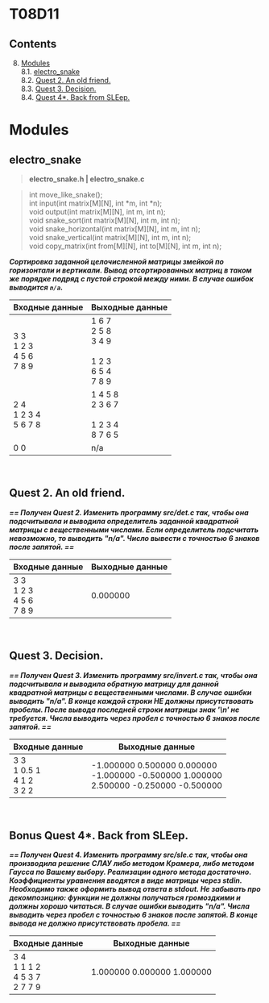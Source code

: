 # T08D11

## Contents

8. [Modules](#modules) \
 8.1. [electro_snake](#electro_snake) \
 8.2. [Quest 2. An old friend.](#quest-2-an-old-friend) \
 8.3. [Quest 3. Decision.](#quest-3-decision) \
 8.4. [Quest 4*. Back from SLEep.](#bonus-quest-4-back-from-sleep)

# Modules 

## electro_snake
>**electro_snake.h | electro_snake.c**

>int move_like_snake(); 
<br/>int input(int matrix[M][N], int *m, int *n);
<br/>void output(int matrix[M][N], int m, int n);
<br/>void snake_sort(int matrix[M][N], int m, int n);
<br/>void snake_horizontal(int matrix[M][N], int m, int n);
<br/>void snake_vertical(int matrix[M][N], int m, int n);
<br/>void copy_matrix(int from[M][N], int to[M][N], int m, int n);

***Сортировка заданной целочисленной матрицы змейкой по горизонтали и вертикали. Вывод отсортированных матриц в таком же порядке подряд с пустой строкой между ними. В случае ошибок выводится `n/a`.***

| Входные данные | Выходные данные |
| ------ | ------ |
| 3 3<br/>1 2 3<br/>4 5 6<br/>7 8 9 | 1 6 7<br/>2 5 8<br/>3 4 9<br/><br/>1 2 3<br/>6 5 4<br/>7 8 9<br/> |
| 2 4<br/>1 2 3 4<br/>5 6 7 8 | 1 4 5 8<br/>2 3 6 7<br/><br/>1 2 3 4<br/>8 7 6 5<br/> |
| 0 0 | n/a |

<br/>


## Quest 2. An old friend.

***== Получен Quest 2. Изменить программу src/det.c так, чтобы она подсчитывала и выводила определитель заданной квадратной матрицы с вещественными числами. Если определитель подсчитать невозможно, то выводить "n/a". Число вывести с точностью 6 знаков после запятой. ==***

| Входные данные | Выходные данные |
| ------ | ------ |
| 3 3<br/>1 2 3<br/>4 5 6<br/>7 8 9 | 0.000000 |

<br/>


## Quest 3. Decision.

***== Получен Quest 3. Изменить программу src/invert.c так, чтобы она подсчитывала и выводила обратную матрицу для данной квадратной матрицы с вещественными числами. В случае ошибки выводить "n/a". В конце каждой строки НЕ должны присутствовать пробелы. После вывода последней строки матрицы знак '\n' не требуется. Числа выводить через пробел с точностью 6 знаков после запятой. ==***

| Входные данные | Выходные данные |
| ------ | ------ |
| 3 3<br/>1 0.5 1<br/>4 1 2<br/>3 2 2 | -1.000000 0.500000 0.000000<br/>-1.000000 -0.500000 1.000000<br/>2.500000 -0.250000 -0.500000 |

<br/>


## Bonus Quest 4*. Back from SLEep.

***== Получен Quest 4. Изменить программу src/sle.c так, чтобы она производила решение СЛАУ либо методом Крамера, либо методом Гаусса по Вашему выбору. Реализации одного метода достаточно. Коэффициенты уравнения вводятся в виде матрицы через stdin. Необходимо также оформить вывод ответа в stdout. Не забывать про декомпозицию: функции не должны получаться громоздкими и должны хорошо читаться. В случае ошибки выводить "n/a". Числа выводить через пробел с точностью 6 знаков после запятой. В конце вывода не должно присутствовать пробела. ==***

| Входные данные | Выходные данные |
| ------ | ------ |
| 3 4<br/>1 1 1 2<br/>4 5 3 7<br/>2 7 7 9 | 1.000000 0.000000 1.000000 |

<br/>
